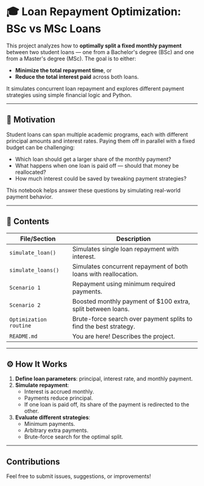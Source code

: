 # 🎓 Loan Repayment Optimization: BSc vs MSc Loans

This project analyzes how to **optimally split a fixed monthly payment** between two student loans — one from a Bachelor's degree (BSc) and one from a Master's degree (MSc). The goal is to either:

- **Minimize the total repayment time**, or
- **Reduce the total interest paid** across both loans.

It simulates concurrent loan repayment and explores different payment strategies using simple financial logic and Python.

---

## 🧠 Motivation

Student loans can span multiple academic programs, each with different principal amounts and interest rates. Paying them off in parallel with a fixed budget can be challenging:

- Which loan should get a larger share of the monthly payment?
- What happens when one loan is paid off — should that money be reallocated?
- How much interest could be saved by tweaking payment strategies?

This notebook helps answer these questions by simulating real-world payment behavior.

---

## 📁 Contents

| File/Section           | Description |
|------------------------|-------------|
| `simulate_loan()`      | Simulates single loan repayment with interest. |
| `simulate_loans()`     | Simulates concurrent repayment of both loans with reallocation. |
| `Scenario 1`           | Repayment using minimum required payments. |
| `Scenario 2`           | Boosted monthly payment of \$100 extra, split between loans. |
| `Optimization routine` | Brute-force search over payment splits to find the best strategy. |
| `README.md`            | You are here! Describes the project. |

---

## ⚙️ How It Works

1. **Define loan parameters**: principal, interest rate, and monthly payment.
2. **Simulate repayment**:
   - Interest is accrued monthly.
   - Payments reduce principal.
   - If one loan is paid off, its share of the payment is redirected to the other.
3. **Evaluate different strategies**:
   - Minimum payments.
   - Arbitrary extra payments.
   - Brute-force search for the optimal split.

---

## Contributions

Feel free to submit issues, suggestions, or improvements!
